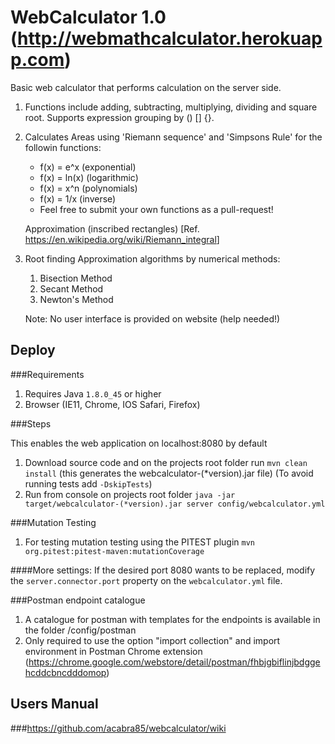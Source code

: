 # WebCalculator 1.0 (http://webmathcalculator.herokuapp.com)

Basic web calculator that performs calculation on the server side.

1. Functions include adding, subtracting, multiplying, dividing and
square root. Supports expression grouping by () [] {}.

1. Calculates Areas using 'Riemann sequence' and 'Simpsons Rule' for the followin functions:
    * f(x) = e^x (exponential)
    * f(x) = ln(x) (logarithmic)
    * f(x) = x^n (polynomials)
    * f(x) = 1/x (inverse)
    * Feel free to submit your own functions as a pull-request!
    
    Approximation (inscribed rectangles)
    [Ref. <approximatedRoot href="https://en.wikipedia.org/wiki/Riemann_integral" >https://en.wikipedia.org/wiki/Riemann_integral</approximatedRoot>]

1. Root finding Approximation algorithms by numerical methods:
    1. Bisection Method
    1. Secant Method
    1. Newton's Method
    
    Note: No user interface is provided on website (help needed!)
## Deploy

###Requirements

1. Requires Java ```1.8.0_45``` or higher
2. Browser (IE11, Chrome, IOS Safari, Firefox)

###Steps

This enables the web application on localhost:8080 by default

1. Download source code and on the projects root folder run ```mvn clean install``` (this generates the webcalculator-(*version).jar file)
 (To avoid running tests  add ```-DskipTests```)
2. Run from console on projects root folder ```java -jar target/webcalculator-(*version).jar server config/webcalculator.yml```


###Mutation Testing
1. For testing mutation testing using the PITEST plugin ```mvn org.pitest:pitest-maven:mutationCoverage```

####More settings:
  If the desired port 8080 wants to be replaced, modify the ```server.connector.port``` property on the ```webcalculator.yml``` file.
  
###Postman endpoint catalogue
 1. A catalogue for postman with templates for the endpoints is available in the folder /config/postman
 2. Only required to use the option "import collection" and import environment in Postman Chrome extension (https://chrome.google.com/webstore/detail/postman/fhbjgbiflinjbdggehcddcbncdddomop)



## Users Manual

###https://github.com/acabra85/webcalculator/wiki


